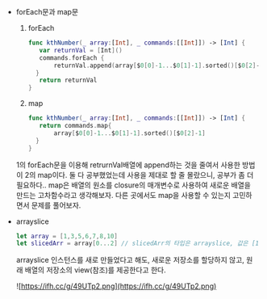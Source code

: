 * forEach문과 map문

  1. forEach

     ```swift
     func kthNumber(_ array:[Int], _ commands:[[Int]]) -> [Int] {
     	var returnVal = [Int]()
     	commands.forEach {
     		returnVal.append(array[$0[0]-1...$0[1]-1].sorted()[$0[2]-1])
       }
     	return returnVal
     }
     ```

  2. map

     ```swift
     func kthNumber(_ array:[Int], _ commands:[[Int]]) -> [Int] {
     	return commands.map{ 
     		array[$0[0]-1...$0[1]-1].sorted()[$0[2]-1]
       }
     }
     ```

  1의 forEach문을 이용해 retrurnVal배열에 append하는 것을 줄여서 사용한 방법이 2의 map이다. 둘 다 공부했었는데 사용을 제대로 할 줄 몰랐으니, 공부가 좀 더 필요하다.. map은 배열의 원소를 closure의 매개변수로 사용하여 새로운 배열을 만드는 고차함수라고 생각해보자. 다른 곳에서도 map을 사용할 수 있는지 고민하면서 문제를 풀어보자.

* arrayslice

  ```swift
  let array = [1,3,5,6,7,8,10]
  let slicedArr = array[0...2] // slicedArr의 타입은 arrayslice, 값은 [1,3,5]
  ```

  arrayslice 인스턴스를 새로 만들었다고 해도, 새로운 저장소를 할당하지 않고, 원래 배열의 저장소의 view(참조)를 제공한다고 한다.

  ![https://ifh.cc/g/49UTp2.png](https://ifh.cc/g/49UTp2.png)
